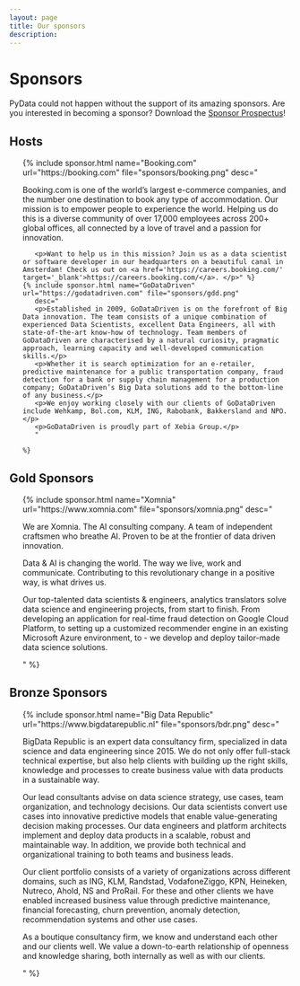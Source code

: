 ```yaml
---
layout: page
title: Our sponsors
description: 
---
```


# Sponsors

PyData could not happen without the support of its amazing sponsors. Are you interested in becoming a sponsor? 
Download the [Sponsor Prospectus](https://pydata.org/wp-content/uploads/2019/04/sponsor-prospectus.pdf)!


## Hosts
<ul>
    {% include sponsor.html name="Booking.com" url="https://booking.com" file="sponsors/booking.png" 
       desc="
       <p>Booking.com is one of the world’s largest e-commerce companies, and the number one destination to book any type of accommodation. Our mission is to empower people to experience the world. Helping us do this is a diverse community of over 17,000 employees across 200+ global offices, all connected by a love of travel and a passion for innovation.</p>
       
       <p>Want to help us in this mission? Join us as a data scientist or software developer in our headquarters on a beautiful canal in Amsterdam! Check us out on <a href='https://careers.booking.com/' target='_blank'>https://careers.booking.com/</a>. </p>" %}
    {% include sponsor.html name="GoDataDriven" url="https://godatadriven.com" file="sponsors/gdd.png" 
       desc="
       <p>Established in 2009, GoDataDriven is on the forefront of Big Data innovation. The team consists of a unique combination of experienced Data Scientists, excellent Data Engineers, all with state-of-the-art know-how of technology. Team members of GoDataDriven are characterised by a natural curiosity, pragmatic approach, learning capacity and well-developed communication skills.</p>
       <p>Whether it is search optimization for an e-retailer, predictive maintenance for a public transportation company, fraud detection for a bank or supply chain management for a production company; GoDataDriven’s Big Data solutions add to the bottom-line of any business.</p>
       <p>We enjoy working closely with our clients of GoDataDriven include Wehkamp, Bol.com, KLM, ING, Rabobank, Bakkersland and NPO.</p>
       <p>GoDataDriven is proudly part of Xebia Group.</p>
       "
    
    %}
</ul>

## Gold Sponsors
<ul>
    {% include sponsor.html name="Xomnia" url="https://www.xomnia.com" file="sponsors/xomnia.png" 
       desc="
      <p>We are Xomnia. The AI consulting company. A team of independent craftsmen who breathe AI. Proven to be at the frontier of data driven innovation.</p>
    <p>Data & AI is changing the world. The way we live, work and communicate. Contributing to this revolutionary change in a positive way, is what drives us. </p>
    <p>Our top-talented data scientists & engineers, analytics translators solve data science and engineering projects, from start to finish. From developing an application for real-time fraud detection on Google Cloud Platform, to setting up a customized recommender engine in an existing Microsoft Azure environment, to  - we develop and deploy tailor-made data science solutions.</p>
"
      %}
</ul>


## Bronze Sponsors
<ul>
    {% include sponsor.html name="Big Data Republic" url="https://www.bigdatarepublic.nl" file="sponsors/bdr.png" 
       desc="
       <p>BigData Republic is an expert data consultancy firm, specialized in data science and data engineering since 2015. We do not only offer full-stack technical expertise, but also help clients with building up the right skills, knowledge and processes to create business value with data products in a sustainable way. </p>
       <p>Our lead consultants advise on data science strategy, use cases, team organization, and technology decisions. Our data scientists convert use cases into innovative predictive models that enable value-generating decision making processes. Our data engineers and platform architects implement and deploy data products in a scalable, robust and maintainable way. In addition, we provide both technical and organizational training to both teams and business leads.</p>
       <p>Our client portfolio consists of a variety of organizations across different domains, such as ING, KLM, Randstad, VodafoneZiggo, KPN, Heineken, Nutreco, Ahold, NS and ProRail. For these and other clients we have enabled increased business value through predictive maintenance, financial forecasting, churn prevention, anomaly detection, recommendation systems and other use cases.</p>
       <p>As a boutique consultancy firm, we know and understand each other and our clients well. We value a down-to-earth relationship of openness and knowledge sharing, both internally as well as with our clients.</p>
      "
      %}
</ul>
